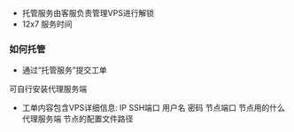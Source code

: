 - 托管服务由客服负责管理VPS进行解锁
- 12x7 服务时间 

### 如何托管

- 通过“托管服务”提交工单

可自行安装代理服务端

- 工单内容包含VPS详细信息: 
IP SSH端口 用户名 密码 节点端口 节点用的什么代理服务端 节点的配置文件路径
